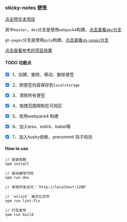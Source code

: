 ### sticky-notes 便签

[点击预览本项目](https://lxchuan12.github.io/sticky-notes/dist?_blank "点击预览本项目")

其中`master`，`dev`分支是使用`webpack4`构建。[点击查看`dev`分支](https://github.com/lxchuan12/sticky-notes/tree/dev "点击查看`dev`分支")

`gh-pages`分支是使用`gulp`构建。[点击查看`gh-pages`分支](https://github.com/lxchuan12/sticky-notes/tree/gh-pages "点击查看`gh-pages`分支")

[点击查看参考的项目效果](https://webkit.org/demos/sticky-notes?_blank "点击查看参考的项目效果")


#### TODO 功能点

- [x] 1、创建、删除、移动、删除便签

- [x] 2、把便签内容保存到`localstorage`

- [x] 3、清除所有便签

- [x] 4、拖拽范围限制在可视区

- [x] 5、改用webpack4 构建

- [x] 6、加入less、eslint、babel等

- [x] 7、加入husky依赖，precommit 钩子校验

#### How to use
```
// 安装依赖
npm install

// 启动编写代码
npm run dev

// 本地开发访问：`http://localhost:1200`

// `eslint` 格式化文件
npm run lint:fix

// 打包发布
npm run build
```